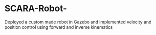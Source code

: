 # SCARA-Robot-
Deployed a custom made robot in Gazebo and implemented velocity and position control using forward and inverse kinematics   
